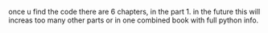once u find the code there are 6 chapters, in the part 1. in the future this will increas too many other parts or in one combined book with full python info.
